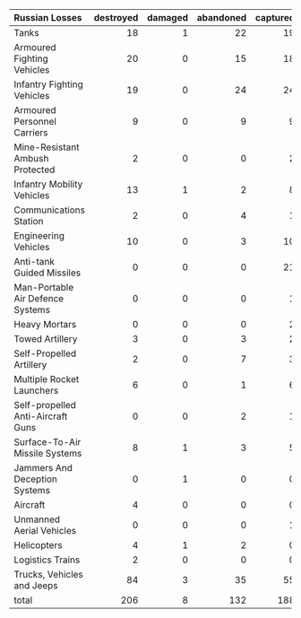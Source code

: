 | Russian Losses                    |   destroyed |   damaged |   abandoned |   captured |   total |
|:----------------------------------|------------:|----------:|------------:|-----------:|--------:|
| Tanks                             |          18 |         1 |          22 |         19 |      60 |
| Armoured Fighting Vehicles        |          20 |         0 |          15 |         18 |      53 |
| Infantry Fighting Vehicles        |          19 |         0 |          24 |         24 |      67 |
| Armoured Personnel Carriers       |           9 |         0 |           9 |          9 |      27 |
| Mine-Resistant Ambush Protected   |           2 |         0 |           0 |          2 |       4 |
| Infantry Mobility Vehicles        |          13 |         1 |           2 |          8 |      24 |
| Communications Station            |           2 |         0 |           4 |          1 |       7 |
| Engineering Vehicles              |          10 |         0 |           3 |         10 |      23 |
| Anti-tank Guided Missiles         |           0 |         0 |           0 |         21 |      21 |
| Man-Portable Air Defence Systems  |           0 |         0 |           0 |          1 |       1 |
| Heavy Mortars                     |           0 |         0 |           0 |          2 |       2 |
| Towed Artillery                   |           3 |         0 |           3 |          2 |       8 |
| Self-Propelled Artillery          |           2 |         0 |           7 |          3 |      12 |
| Multiple Rocket Launchers         |           6 |         0 |           1 |          6 |      13 |
| Self-propelled Anti-Aircraft Guns |           0 |         0 |           2 |          1 |       3 |
| Surface-To-Air Missile Systems    |           8 |         1 |           3 |          5 |      17 |
| Jammers And Deception Systems     |           0 |         1 |           0 |          0 |       1 |
| Aircraft                          |           4 |         0 |           0 |          0 |       4 |
| Unmanned Aerial Vehicles          |           0 |         0 |           0 |          1 |       1 |
| Helicopters                       |           4 |         1 |           2 |          0 |       7 |
| Logistics Trains                  |           2 |         0 |           0 |          0 |       2 |
| Trucks, Vehicles and Jeeps        |          84 |         3 |          35 |         55 |     177 |
| total                             |         206 |         8 |         132 |        188 |     534 |